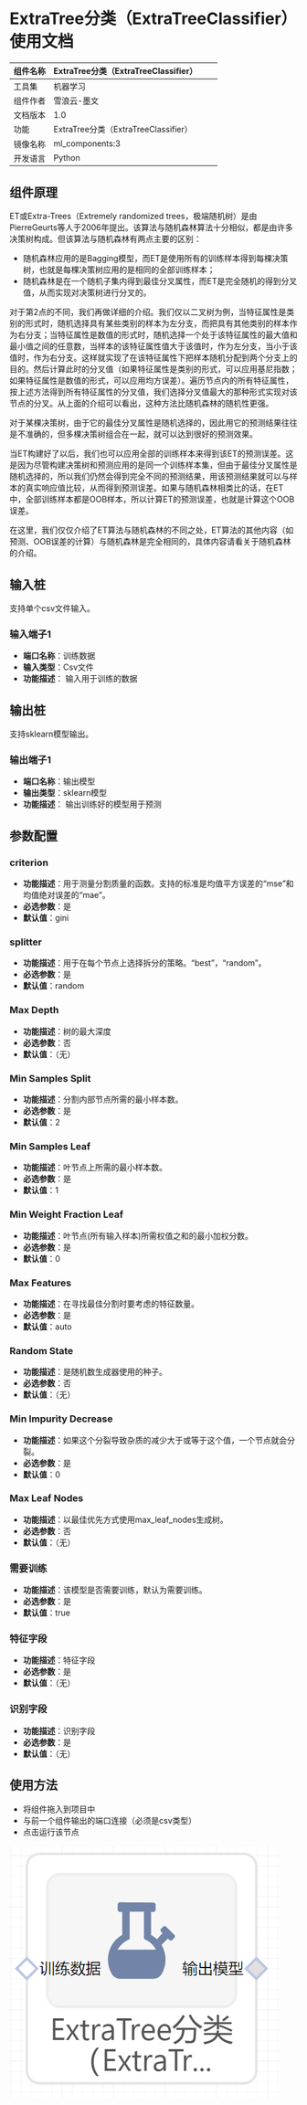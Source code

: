 # ExtraTree分类（ExtraTreeClassifier）使用文档
| 组件名称 | ExtraTree分类（ExtraTreeClassifier）|  |  |
| --- | --- | --- | --- |
| 工具集 | 机器学习 |  |  |
| 组件作者 | 雪浪云-墨文 |  |  |
| 文档版本 | 1.0 |  |  |
| 功能 | ExtraTree分类（ExtraTreeClassifier）|  |  |
| 镜像名称 | ml_components:3 |  |  |
| 开发语言 | Python |  |  |

## 组件原理
ET或Extra-Trees（Extremely randomized trees，极端随机树）是由PierreGeurts等人于2006年提出。该算法与随机森林算法十分相似，都是由许多决策树构成。但该算法与随机森林有两点主要的区别：

- 随机森林应用的是Bagging模型，而ET是使用所有的训练样本得到每棵决策树，也就是每棵决策树应用的是相同的全部训练样本；
- 随机森林是在一个随机子集内得到最佳分叉属性，而ET是完全随机的得到分叉值，从而实现对决策树进行分叉的。

对于第2点的不同，我们再做详细的介绍。我们仅以二叉树为例，当特征属性是类别的形式时，随机选择具有某些类别的样本为左分支，而把具有其他类别的样本作为右分支；当特征属性是数值的形式时，随机选择一个处于该特征属性的最大值和最小值之间的任意数，当样本的该特征属性值大于该值时，作为左分支，当小于该值时，作为右分支。这样就实现了在该特征属性下把样本随机分配到两个分支上的目的。然后计算此时的分叉值（如果特征属性是类别的形式，可以应用基尼指数；如果特征属性是数值的形式，可以应用均方误差）。遍历节点内的所有特征属性，按上述方法得到所有特征属性的分叉值，我们选择分叉值最大的那种形式实现对该节点的分叉。从上面的介绍可以看出，这种方法比随机森林的随机性更强。

对于某棵决策树，由于它的最佳分叉属性是随机选择的，因此用它的预测结果往往是不准确的，但多棵决策树组合在一起，就可以达到很好的预测效果。

当ET构建好了以后，我们也可以应用全部的训练样本来得到该ET的预测误差。这是因为尽管构建决策树和预测应用的是同一个训练样本集，但由于最佳分叉属性是随机选择的，所以我们仍然会得到完全不同的预测结果，用该预测结果就可以与样本的真实响应值比较，从而得到预测误差。如果与随机森林相类比的话，在ET中，全部训练样本都是OOB样本，所以计算ET的预测误差，也就是计算这个OOB误差。

在这里，我们仅仅介绍了ET算法与随机森林的不同之处，ET算法的其他内容（如预测、OOB误差的计算）与随机森林是完全相同的，具体内容请看关于随机森林的介绍。

## 输入桩
支持单个csv文件输入。
### 输入端子1

- **端口名称**：训练数据
- **输入类型**：Csv文件
- **功能描述**： 输入用于训练的数据
## 输出桩
支持sklearn模型输出。
### 输出端子1

- **端口名称**：输出模型
- **输出类型**：sklearn模型
- **功能描述**： 输出训练好的模型用于预测
## 参数配置
### criterion

- **功能描述**：用于测量分割质量的函数。支持的标准是均值平方误差的“mse”和均值绝对误差的“mae”。
- **必选参数**：是
- **默认值**：gini
### splitter

- **功能描述**：用于在每个节点上选择拆分的策略。“best”，“random”。
- **必选参数**：是
- **默认值**：random
### Max Depth

- **功能描述**：树的最大深度
- **必选参数**：否
- **默认值**：（无）
### Min Samples Split

- **功能描述**：分割内部节点所需的最小样本数。
- **必选参数**：是
- **默认值**：2
### Min Samples Leaf

- **功能描述**：叶节点上所需的最小样本数。
- **必选参数**：是
- **默认值**：1
### Min Weight Fraction Leaf

- **功能描述**：叶节点(所有输入样本)所需权值之和的最小加权分数。
- **必选参数**：是
- **默认值**：0
### Max Features

- **功能描述**：在寻找最佳分割时要考虑的特征数量。
- **必选参数**：是
- **默认值**：auto
### Random State

- **功能描述**：是随机数生成器使用的种子。
- **必选参数**：否
- **默认值**：（无）
### Min Impurity Decrease

- **功能描述**：如果这个分裂导致杂质的减少大于或等于这个值，一个节点就会分裂。
- **必选参数**：是
- **默认值**：0
### Max Leaf Nodes

- **功能描述**：以最佳优先方式使用max_leaf_nodes生成树。
- **必选参数**：否
- **默认值**：（无）
### 需要训练

- **功能描述**：该模型是否需要训练，默认为需要训练。
- **必选参数**：是
- **默认值**：true
### 特征字段

- **功能描述**：特征字段
- **必选参数**：是
- **默认值**：（无）
### 识别字段

- **功能描述**：识别字段
- **必选参数**：是
- **默认值**：（无）
## 使用方法
- 将组件拖入到项目中
- 与前一个组件输出的端口连接（必须是csv类型）
- 点击运行该节点


![](./img/Extratree分类1.png)



